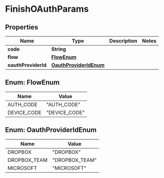 
# FinishOAuthParams

## Properties
Name | Type | Description | Notes
------------ | ------------- | ------------- | -------------
**code** | **String** |  | 
**flow** | [**FlowEnum**](#FlowEnum) |  | 
**oauthProviderId** | [**OauthProviderIdEnum**](#OauthProviderIdEnum) |  | 


<a name="FlowEnum"></a>
## Enum: FlowEnum
Name | Value
---- | -----
AUTH_CODE | &quot;AUTH_CODE&quot;
DEVICE_CODE | &quot;DEVICE_CODE&quot;


<a name="OauthProviderIdEnum"></a>
## Enum: OauthProviderIdEnum
Name | Value
---- | -----
DROPBOX | &quot;DROPBOX&quot;
DROPBOX_TEAM | &quot;DROPBOX_TEAM&quot;
MICROSOFT | &quot;MICROSOFT&quot;




